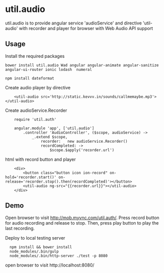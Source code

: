 # util.audio
util.audio is to provide angular service 'audioService' and directive 'util-audio' with recorder and player for browser with Web Audio API support 

## Usage
Install the required packages
```
bower install util.audio Wad angular angular-animate angular-sanitize angular-ui-router ionic lodash  numeral

npm install dateformat
```

Create audio player by directive 
```
	<util-audio src='http://static.kevvv.in/sounds/callmemaybe.mp3'></util-audio>
```

Create audioService.Recorder
```
	require 'util.auth'
	
	angular.module 'app', ['util.audio']
		.controller 'AudioController', ($scope, audioService) ->
			_.extend $scope,
				recorder:	new audioService.Recorder()
				recordCompleted: ->
					$scope.$apply('recorder.url')
```

html with record button and player
```
	<div>
		<button class="button icon ion-record" on-hold='recorder.start()' on-release='recorder.stop().then(recordCompleted)'></button>
		<util-audio ng-src="{{recorder.url}}"></util-audio>
	</div>
```

## Demo
Open browser to visit http://mob.myvnc.com/util.auth/. Press record button for audio recording and release to stop. Then, press play button to play the last recording.

Deploy to local testing server
```
  npm install && bower install
  node_modules/.bin/gulp
  node_modules/.bin/http-server ./test -p 8080
```
open browser to visit http://localhost:8080/